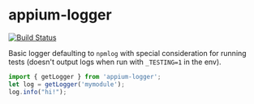 appium-logger
===================

[![Build Status](https://travis-ci.org/appium/logger.svg?branch=master)](https://travis-ci.org/appium/logger)

Basic logger defaulting to `npmlog` with special consideration for running
tests (doesn't output logs when run with `_TESTING=1` in the env).

```js
import { getLogger } from 'appium-logger';
let log = getLogger('mymodule');
log.info("hi!");
```
